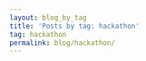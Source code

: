 ```yaml
---
layout: blog_by_tag
title: 'Posts by tag: hackathon'
tag: hackathon
permalink: blog/hackathon/
---
```

